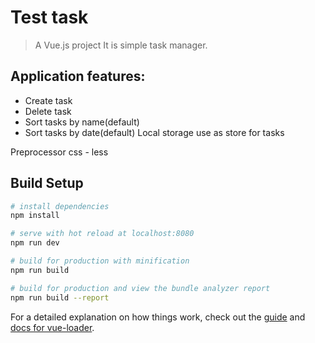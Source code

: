 # Test task

> A Vue.js project
> It is simple task manager.
## Application features:
* Create task
* Delete task
* Sort tasks by name(default)
* Sort tasks by date(default)
Local storage use as store for tasks

Preprocessor css - less

## Build Setup

``` bash
# install dependencies
npm install

# serve with hot reload at localhost:8080
npm run dev

# build for production with minification
npm run build

# build for production and view the bundle analyzer report
npm run build --report
```

For a detailed explanation on how things work, check out the [guide](http://vuejs-templates.github.io/webpack/) and [docs for vue-loader](http://vuejs.github.io/vue-loader).
